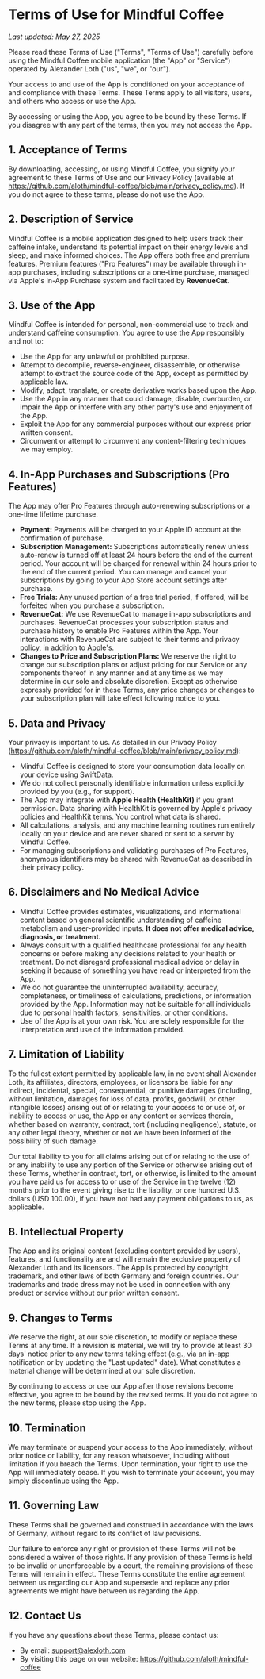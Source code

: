 # Terms of Use for Mindful Coffee

_Last updated: May 27, 2025_

Please read these Terms of Use ("Terms", "Terms of Use") carefully before using the Mindful Coffee mobile application (the "App" or "Service") operated by Alexander Loth ("us", "we", or "our").

Your access to and use of the App is conditioned on your acceptance of and compliance with these Terms. These Terms apply to all visitors, users, and others who access or use the App.

By accessing or using the App, you agree to be bound by these Terms. If you disagree with any part of the terms, then you may not access the App.

## 1. Acceptance of Terms
By downloading, accessing, or using Mindful Coffee, you signify your agreement to these Terms of Use and our Privacy Policy (available at https://github.com/aloth/mindful-coffee/blob/main/privacy_policy.md). If you do not agree to these terms, please do not use the App.

## 2. Description of Service
Mindful Coffee is a mobile application designed to help users track their caffeine intake, understand its potential impact on their energy levels and sleep, and make informed choices. The App offers both free and premium features. Premium features ("Pro Features") may be available through in-app purchases, including subscriptions or a one-time purchase, managed via Apple's In-App Purchase system and facilitated by **RevenueCat**.

## 3. Use of the App
Mindful Coffee is intended for personal, non-commercial use to track and understand caffeine consumption. You agree to use the App responsibly and not to:
-   Use the App for any unlawful or prohibited purpose.
-   Attempt to decompile, reverse-engineer, disassemble, or otherwise attempt to extract the source code of the App, except as permitted by applicable law.
-   Modify, adapt, translate, or create derivative works based upon the App.
-   Use the App in any manner that could damage, disable, overburden, or impair the App or interfere with any other party's use and enjoyment of the App.
-   Exploit the App for any commercial purposes without our express prior written consent.
-   Circumvent or attempt to circumvent any content-filtering techniques we may employ.

## 4. In-App Purchases and Subscriptions (Pro Features)
The App may offer Pro Features through auto-renewing subscriptions or a one-time lifetime purchase.
-   **Payment:** Payments will be charged to your Apple ID account at the confirmation of purchase.
-   **Subscription Management:** Subscriptions automatically renew unless auto-renew is turned off at least 24 hours before the end of the current period. Your account will be charged for renewal within 24 hours prior to the end of the current period. You can manage and cancel your subscriptions by going to your App Store account settings after purchase.
-   **Free Trials:** Any unused portion of a free trial period, if offered, will be forfeited when you purchase a subscription.
-   **RevenueCat:** We use RevenueCat to manage in-app subscriptions and purchases. RevenueCat processes your subscription status and purchase history to enable Pro Features within the App. Your interactions with RevenueCat are subject to their terms and privacy policy, in addition to Apple's.
-   **Changes to Price and Subscription Plans:** We reserve the right to change our subscription plans or adjust pricing for our Service or any components thereof in any manner and at any time as we may determine in our sole and absolute discretion. Except as otherwise expressly provided for in these Terms, any price changes or changes to your subscription plan will take effect following notice to you.

## 5. Data and Privacy
Your privacy is important to us. As detailed in our Privacy Policy (https://github.com/aloth/mindful-coffee/blob/main/privacy_policy.md):
-   Mindful Coffee is designed to store your consumption data locally on your device using SwiftData.
-   We do not collect personally identifiable information unless explicitly provided by you (e.g., for support).
-   The App may integrate with **Apple Health (HealthKit)** if you grant permission. Data sharing with HealthKit is governed by Apple's privacy policies and HealthKit terms. You control what data is shared.
-   All calculations, analysis, and any machine learning routines run entirely locally on your device and are never shared or sent to a server by Mindful Coffee.
-   For managing subscriptions and validating purchases of Pro Features, anonymous identifiers may be shared with RevenueCat as described in their privacy policy.

## 6. Disclaimers and No Medical Advice
-   Mindful Coffee provides estimates, visualizations, and informational content based on general scientific understanding of caffeine metabolism and user-provided inputs. **It does not offer medical advice, diagnosis, or treatment.**
-   Always consult with a qualified healthcare professional for any health concerns or before making any decisions related to your health or treatment. Do not disregard professional medical advice or delay in seeking it because of something you have read or interpreted from the App.
-   We do not guarantee the uninterrupted availability, accuracy, completeness, or timeliness of calculations, predictions, or information provided by the App. Information may not be suitable for all individuals due to personal health factors, sensitivities, or other conditions.
-   Use of the App is at your own risk. You are solely responsible for the interpretation and use of the information provided.

## 7. Limitation of Liability
To the fullest extent permitted by applicable law, in no event shall Alexander Loth, its affiliates, directors, employees, or licensors be liable for any indirect, incidental, special, consequential, or punitive damages (including, without limitation, damages for loss of data, profits, goodwill, or other intangible losses) arising out of or relating to your access to or use of, or inability to access or use, the App or any content or services therein, whether based on warranty, contract, tort (including negligence), statute, or any other legal theory, whether or not we have been informed of the possibility of such damage.

Our total liability to you for all claims arising out of or relating to the use of or any inability to use any portion of the Service or otherwise arising out of these Terms, whether in contract, tort, or otherwise, is limited to the amount you have paid us for access to or use of the Service in the twelve (12) months prior to the event giving rise to the liability, or one hundred U.S. dollars (USD 100.00), if you have not had any payment obligations to us, as applicable.

## 8. Intellectual Property
The App and its original content (excluding content provided by users), features, and functionality are and will remain the exclusive property of Alexander Loth and its licensors. The App is protected by copyright, trademark, and other laws of both Germany and foreign countries. Our trademarks and trade dress may not be used in connection with any product or service without our prior written consent.

## 9. Changes to Terms
We reserve the right, at our sole discretion, to modify or replace these Terms at any time. If a revision is material, we will try to provide at least 30 days' notice prior to any new terms taking effect (e.g., via an in-app notification or by updating the "Last updated" date). What constitutes a material change will be determined at our sole discretion.

By continuing to access or use our App after those revisions become effective, you agree to be bound by the revised terms. If you do not agree to the new terms, please stop using the App.

## 10. Termination
We may terminate or suspend your access to the App immediately, without prior notice or liability, for any reason whatsoever, including without limitation if you breach the Terms.
Upon termination, your right to use the App will immediately cease. If you wish to terminate your account, you may simply discontinue using the App.

## 11. Governing Law
These Terms shall be governed and construed in accordance with the laws of Germany, without regard to its conflict of law provisions.

Our failure to enforce any right or provision of these Terms will not be considered a waiver of those rights. If any provision of these Terms is held to be invalid or unenforceable by a court, the remaining provisions of these Terms will remain in effect. These Terms constitute the entire agreement between us regarding our App and supersede and replace any prior agreements we might have between us regarding the App.

## 12. Contact Us
If you have any questions about these Terms, please contact us:
-   By email: [support@alexloth.com](mailto:support@alexloth.com)
-   By visiting this page on our website: https://github.com/aloth/mindful-coffee
